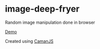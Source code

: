 # image-deep-fryer

Random image manipulation done in browser

[Demo](https://ajzbc.com/image-deep-fryer)

Created using [CamanJS](http://camanjs.com/)
